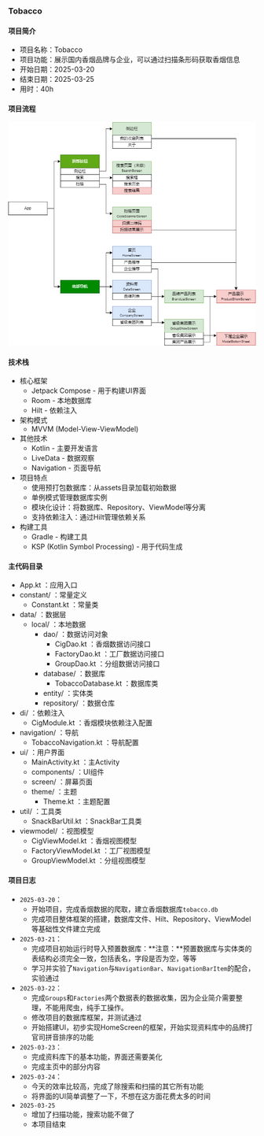 ### Tobacco

#### 项目简介

- 项目名称：Tobacco
- 项目功能：展示国内香烟品牌与企业，可以通过扫描条形码获取香烟信息
- 开始日期：2025-03-20
- 结束日期：2025-03-25
- 用时：40h

#### 项目流程

![](.\readme-images\flow_sheet.png)

#### 技术栈

- 核心框架
  - Jetpack Compose - 用于构建UI界面
  - Room - 本地数据库
  - Hilt - 依赖注入
- 架构模式
  - MVVM (Model-View-ViewModel)
- 其他技术
  - Kotlin - 主要开发语言
  - LiveData - 数据观察
  - Navigation - 页面导航
- 项目特点
  - 使用预打包数据库：从assets目录加载初始数据
  - 单例模式管理数据库实例
  - 模块化设计：将数据库、Repository、ViewModel等分离
  - 支持依赖注入：通过Hilt管理依赖关系
- 构建工具
  - Gradle - 构建工具
  - KSP (Kotlin Symbol Processing) - 用于代码生成

#### 主代码目录

- App.kt ：应用入口
- constant/ ：常量定义
  - Constant.kt ：常量类
- data/ ：数据层
  - local/ ：本地数据
    - dao/ ：数据访问对象
      - CigDao.kt ：香烟数据访问接口
      - FactoryDao.kt ：工厂数据访问接口
      - GroupDao.kt ：分组数据访问接口
    - database/ ：数据库
      - TobaccoDatabase.kt ：数据库类
    - entity/ ：实体类
    - repository/ ：数据仓库
- di/ ：依赖注入
  - CigModule.kt ：香烟模块依赖注入配置
- navigation/ ：导航
  - TobaccoNavigation.kt ：导航配置
- ui/ ：用户界面
  - MainActivity.kt ：主Activity
  - components/ ：UI组件
  - screen/ ：屏幕页面
  - theme/ ：主题
    - Theme.kt ：主题配置
- util/ ：工具类
  - SnackBarUtil.kt ：SnackBar工具类
- viewmodel/ ：视图模型
  - CigViewModel.kt ：香烟视图模型
  - FactoryViewModel.kt ：工厂视图模型
  - GroupViewModel.kt ：分组视图模型

#### 项目日志

- `2025-03-20`：
  - 开始项目，完成香烟数据的爬取，建立香烟数据库`tobacco.db`
  - 完成项目整体框架的搭建，数据库文件、Hilt、Repository、ViewModel等基础性文件建立完成
- `2025-03-21`：
  - 完成项目初始运行时导入预置数据库：**注意：**预置数据库与实体类的表结构必须完全一致，包括表名，字段是否为空，等等
  - 学习并实验了`Navigation`与`NavigationBar`、`NavigationBarItem`的配合，实验通过
- `2025-03-22`：
  - 完成`Groups`和`Factories`两个数据表的数据收集，因为企业简介需要整理，不能用爬虫，纯手工操作。
  - 修改项目的数据库框架，并测试通过
  - 开始搭建UI，初步实现HomeScreen的框架，开始实现资料库中的品牌打官司拼音排序的功能
- `2025-03-23`：
  - 完成资料库下的基本功能，界面还需要美化
  - 完成主页中的部分内容
- `2025-03-24`：
  - 今天的效率比较高，完成了除搜索和扫描的其它所有功能
  - 将界面的UI简单调整了一下，不想在这方面花费太多的时间
- `2025-03-25`
  - 增加了扫描功能，搜索功能不做了
  - 本项目结束
